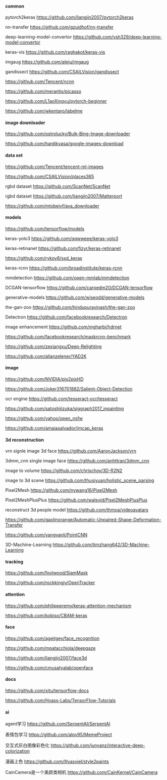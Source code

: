#### common
pytorch2keras https://github.com/liangjin2007/pytorch2keras

nn-transfer https://github.com/gzuidhof/nn-transfer

deep-learning-model-convertor https://github.com/ysh329/deep-learning-model-convertor

keras-vis https://github.com/raghakot/keras-vis

imgaug https://github.com/aleju/imgaug

gandissect https://github.com/CSAILVision/gandissect

https://github.com/Tencent/ncnn

https://github.com/merantix/picasso

https://github.com/L1aoXingyu/pytorch-beginner

https://github.com/wkentaro/labelme

#### image downloader
https://github.com/ostrolucky/Bulk-Bing-Image-downloader

https://github.com/hardikvasa/google-images-download

#### data set
https://github.com/Tencent/tencent-ml-images

https://github.com/CSAILVision/places365

rgbd dataset https://github.com/ScanNet/ScanNet

rgbd dataset https://github.com/liangjin2007/Matterport

https://github.com/mtobeiyf/ava_downloader

#### models
https://github.com/tensorflow/models

keras-yolo3 https://github.com/qqwweee/keras-yolo3

keras-retinanet https://github.com/fizyr/keras-retinanet

https://github.com/rykov8/ssd_keras

keras-rcnn https://github.com/broadinstitute/keras-rcnn

mmdetection https://github.com/open-mmlab/mmdetection

DCGAN-tensorflow https://github.com/carpedm20/DCGAN-tensorflow

generative-models https://github.com/wiseodd/generative-models

the-gan-zoo https://github.com/hindupuravinash/the-gan-zoo

Detectron https://github.com/facebookresearch/Detectron

image enhancement https://github.com/mgharbi/hdrnet

https://github.com/facebookresearch/maskrcnn-benchmark

https://github.com/zexiangxu/Deep-Relighting

https://github.com/allanzelener/YAD2K
#### image
https://github.com/NVIDIA/pix2pixHD

https://github.com/Joker316701882/Salient-Object-Detection

ocr engine https://github.com/tesseract-ocr/tesseract

https://github.com/satoshiiizuka/siggraph2017_inpainting

https://github.com/yahoo/open_nsfw

https://github.com/amaiasalvador/imcap_keras
#### 3d reconstruction 
vrn signle image 3d face https://github.com/AaronJackson/vrn

3dmm_cnn single image face https://github.com/anhttran/3dmm_cnn

image to volume https://github.com/chrischoy/3D-R2N2

image to 3d scene https://github.com/thusiyuan/holistic_scene_parsing

Pixel2Mesh https://github.com/nywang16/Pixel2Mesh

Pixel2MeshPlusPlus https://github.com/walsvid/Pixel2MeshPlusPlus

reconstruct 3d people model https://github.com/thmoa/videoavatars

https://github.com/gaolinorange/Automatic-Unpaired-Shape-Deformation-Transfer


https://github.com/yangyanli/PointCNN

3D-Machine-Learning https://github.com/timzhang642/3D-Machine-Learning

#### tracking
https://github.com/foolwood/SiamMask

https://github.com/rockkingjy/OpenTracker

#### attention 
https://github.com/philipperemy/keras-attention-mechanism

https://github.com/kobiso/CBAM-keras

#### face
https://github.com/ageitgey/face_recognition

https://github.com/mpatacchiola/deepgaze

https://github.com/liangjin2007/face3d

https://github.com/cmusatyalab/openface
#### docs
https://github.com/xitu/tensorflow-docs

https://github.com/Hvass-Labs/TensorFlow-Tutorials

#### ai
agent学习 https://github.com/SerpentAI/SerpentAI

表情包学习 https://github.com/alpv95/MemeProject

交互式灰白图像彩色化 https://github.com/junyanz/interactive-deep-colorization

漫画上色 https://github.com/lllyasviel/style2paints

CainCamera是一个美颜类相机 https://github.com/CainKernel/CainCamera

